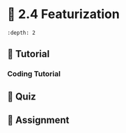 # 🧩 2.4 Featurization

```{contents}
:depth: 2
```

## 🔰 Tutorial

### Coding Tutorial

## 🚀 Quiz

## 📄 Assignment
